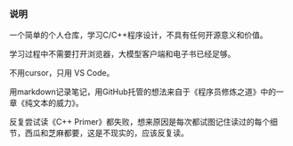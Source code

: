 ### 说明

一个简单的个人仓库，学习C/C++程序设计，不具有任何开源意义和价值。

学习过程中不需要打开浏览器，大模型客户端和电子书已经足够。

不用cursor，只用 VS Code。

用markdown记录笔记，用GitHub托管的想法来自于《程序员修炼之道》中的一章《纯文本的威力》。

反复尝试读《C++ Primer》都失败，想来原因是每次都试图记住读过的每个细节，西瓜和芝麻都要，这是不现实的，应该反复读。